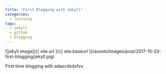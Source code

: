 ```yaml
---
title: "First Blogging with Jekyll"
categories:
  - learning
tags:
  - jekyll
  - github 
  - blogging
---
```


![jekyll image]({{ site.url }}{{ site.baseurl }}/assets/images/post/2017-10-23-first-blogging/jekyll.jpg)

First time blogging with adascdsdvfvs 
